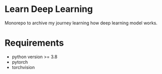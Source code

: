 # Learn Deep Learning
Monorepo to archive my journey learning how deep learning model works.

# Requirements
- python version >= 3.8
- pytorch
- torchvision
